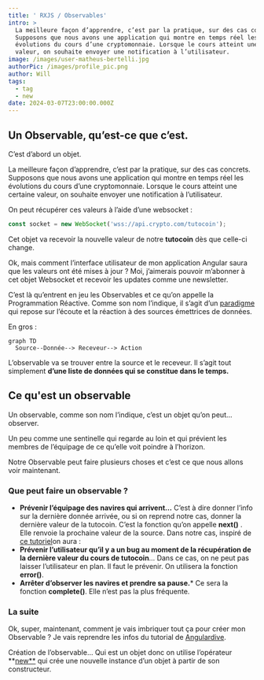 ```yaml
---
title: ' RXJS / Observables'
intro: >
  La meilleure façon d’apprendre, c’est par la pratique, sur des cas concrets.
  Supposons que nous avons une application qui montre en temps réel les
  évolutions du cours d’une cryptomonnaie. Lorsque le cours atteint une certaine
  valeur, on souhaite envoyer une notification à l’utilisateur.
image: /images/user-matheus-bertelli.jpg
authorPic: /images/profile_pic.png
author: Will
tags:
  - tag
  - new
date: 2024-03-07T23:00:00.000Z
---
```


## Un Observable, qu’est-ce que c’est.

C’est d’abord un objet.

La meilleure façon d’apprendre, c’est par la pratique, sur des cas concrets. Supposons que nous avons une application qui montre en temps réel les évolutions du cours d’une cryptomonnaie. Lorsque le cours atteint une certaine valeur, on souhaite envoyer une notification à l’utilisateur.

On peut récupérer ces valeurs à l’aide d’une websocket :

```jsx
const socket = new WebSocket('wss://api.crypto.com/tutocoin');
```

Cet objet va recevoir la nouvelle valeur de notre **tutocoin** dès que celle-ci change.

Ok, mais comment l’interface utilisateur de mon application Angular saura que les valeurs ont été mises à jour ? Moi, j’aimerais pouvoir m’abonner à cet objet Websocket et recevoir les updates comme une newsletter.

C’est là qu’entrent en jeu les Observables et ce qu’on appelle la Programmation Réactive. Comme son nom l’indique, il s’agit d’un [paradigme](https://ryax.tech/fr/la-programmation-reactive-cest-quoi/) qui repose sur l’écoute et la réaction à des sources émettrices de données.

En gros :

```mermaid
graph TD
  Source--Donnée--> Receveur--> Action
```

L’observable va se trouver entre la source et le receveur. Il s’agit tout simplement **d’une liste de données qui se constitue dans le temps.**

## Ce qu'est un observable

Un observable, comme son nom l’indique, c’est un objet qu’on peut… observer.

Un peu comme une sentinelle qui regarde au loin et qui prévient les membres de l’équipage de ce qu’elle voit poindre à l’horizon.

Notre Observable peut faire plusieurs choses et c’est ce que nous allons voir maintenant.

### Que peut faire un observable ?

* **Prévenir l’équipage des navires qui arrivent…** C’est à dire donner l’info sur la dernière donnée arrivée, ou si on reprend notre cas, donner la dernière valeur de la tutocoin. C’est la fonction qu’on appelle **next()** . Elle renvoie la prochaine valeur de la source. Dans notre cas, inspiré de [ce tutoriel](https://angulardive.com/blog/how-to-use-angular-observables-to-stream-real-time-data-in-your-applications/)on aura :
* **Prévenir l’utilisateur qu’il y a un bug au moment de la récupération de la dernière valeur du cours de tutocoin**… Dans ce cas, on ne peut pas laisser l’utilisateur en plan. Il faut le prévenir. On utilisera la fonction **error()**.
* **Arrêter d’observer les navires et prendre sa pause.**\* Ce sera la fonction **complete()**. Elle n’est pas la plus fréquente.

### La suite

Ok, super, maintenant, comment je vais imbriquer tout ça pour créer mon Observable ? Je vais reprendre les infos du tutorial de [Angulardive](https://angulardive.com).

Création de l’observable… Qui est un objet donc on utilise l’opérateur \*\*[new\*\*](https://developer.mozilla.org/fr/docs/Web/JavaScript/Reference/Operators/new) qui crée une nouvelle instance d’un objet à partir de son constructeur.

